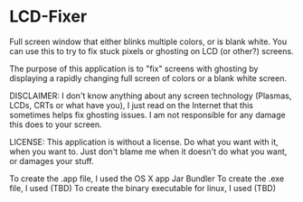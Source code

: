LCD-Fixer
=========

Full screen window that either blinks multiple colors, or is blank white.  You can use this to try to fix stuck pixels or ghosting on LCD (or other?) screens.

The purpose of this application is to "fix" screens with ghosting by displaying a rapidly changing full screen of colors or a blank white screen.  

DISCLAIMER: I don't know anything about any screen technology (Plasmas, LCDs, CRTs or what have you), I just read on the Internet that this sometimes helps fix ghosting issues.  I am not responsible for any damage this does to your screen.

LICENSE: This application is without a license.  Do what you want with it, when you want to.  Just don't blame me when it doesn't do what you want, or damages your stuff.

To create the .app file, I used the OS X app Jar Bundler
To create the .exe file, I used (TBD)
To create the binary executable for linux, I used (TBD) 